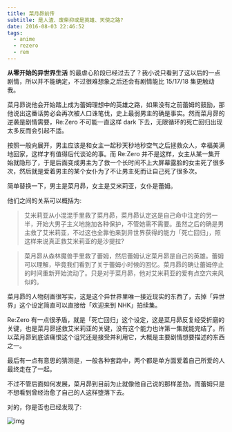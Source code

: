 ```yaml
---
title: 菜月昴前传
subtitle: 是人渣、废柴抑或是英雄、天使之路?
date: 2016-08-03 22:46:52
tags:
  - anime
  - rezero
  - rem
---
```

**从零开始的异世界生活** 的最虐心阶段已经过去了？我小说只看到了这以后的一点剧情，所以并不能确定，不过很难想象之后还会有剧情能比 15/17/18 集更触动我。

菜月昴说他会开始踏上成为蕾姆理想中的英雄之路，如果没有之前蕾姆的鼓励，那他说出这番话势必会再次被人口诛笔伐，史上最弱男主的确是事实。然而菜月昴的逆袭是剧情需要，Re:Zero 不可能一直这样 dark 下去，无限循环的死亡回归出现太多反而会引起不适。

按照一般向展开，男主应该是和女主一起秒天秒地秒空气之后拯救众人，幸福美满地回家，这样才有值得后代谈论的事。而 Re:Zero 并不是这样，女主从某一集开始就隐形了，于是后面变成男主为了救一个长时间不上大屏幕露脸的女主死了很多次，然后就是爱着男主的某个女仆为了不让男主死而让自己死了很多次。

简单替换一下，男主是菜月昴，女主是艾米莉亚，女仆是蕾姆。

他们之间的关系可以概括为:

> 艾米莉亚从小混混手里救了菜月昴，菜月昴认定这是自己命中注定的另一半，开始大男子主义地施加各种保护，不管她需不需要。虽然之后的确是男主救了艾米莉亚，不过这也全靠他来到异世界获得的能力「死亡回归」，照这样来说真正救艾米莉亚的是沙提拉?

> 菜月昴从森林魔兽手里救了蕾姆，然后蕾姆认定菜月昴是自己的英雄。蕾姆可以理解，毕竟我们看到了关于蕾姆小时候的回忆。菜月昴的确让蕾姆停止的时间重新开始流动了。只是对于菜月昴，他对艾米莉亚的爱有点空穴来风似的。

菜月昴的人物刻画很写实，这是这个异世界里唯一接近现实的东西了，去掉「异世界」这个设定简直可以直接给「欢迎来到 NHK」拍续集。

Re:Zero 有一点很矛盾，就是「死亡回归」这个设定，这是菜月昴反复经受折磨的关键，也是菜月昴拯救艾米莉亚的关键，没有这个能力也许第一集就能完结了。所以菜月昴到底该痛恨这个诅咒还是接受并利用它，大概是主要剧情想要描述的东西之一。

最后有一点有意思的猜测是，一般各种套路中，两个都是单方面爱着自己所爱的人最终走在了一起。

不过不管后面如何发展，菜月昴到目前为止就像他自己说的那样差劲，而蕾姆只是不想看到曾经治愈了自己的人这样堕落下去。

对的，你是否也已经发现了:

![img](https://ooo.0o0.ooo/2016/08/03/57a1a6c6a86f0.jpg)
